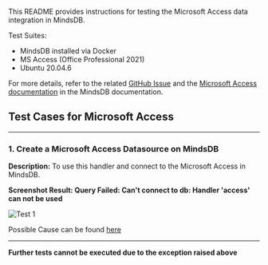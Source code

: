 This README provides instructions for testing the Microsoft Access data integration in MindsDB.

Test Suites:
- MindsDB installed via Docker
- MS Access (Office Professional 2021)
- Ubuntu 20.04.6

For more details, refer to the related [GitHub Issue](https://github.com/mindsdb/mindsdb/issues/3947) and the [Microsoft Access documentation](https://docs.mindsdb.com/integrations/data-integrations/microsoft-access) in the MindsDB documentation.

## Test Cases for Microsoft Access


-----
### 1. Create a Microsoft Access Datasource on MindsDB 

**Description:**
To use this handler and connect to the Microsoft Access in MindsDB.

**Screenshot Result: Query Failed: Can't connect to db: Handler 'access' can not be used**

![Test 1](https://github.com/adeyinkaezra123/mindsdb/assets/65364356/28fa7b52-c570-420c-947b-a8c2bd89e1a5)

Possible Cause can be found [here](https://github.com/mindsdb/mindsdb/issues/3947)

-----

**Further tests cannot be executed due to the exception raised above**
